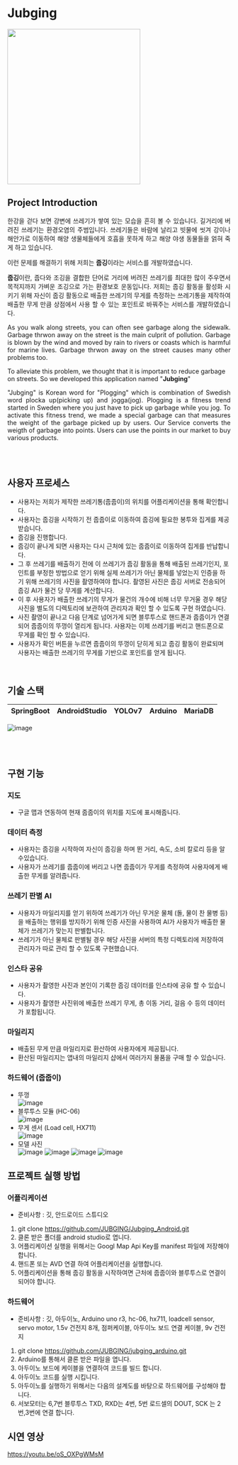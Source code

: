 # Jubging

<img src="https://user-images.githubusercontent.com/57697721/212832750-776c8823-8ac1-4fe2-8b9c-dbf6ff88de38.png" width="300" height="350">


## Project Introduction

<p align="justify">
한강을 걷다 보면 강변에 쓰레기가 쌓여 있는 모습을 흔히 볼 수 있습니다. 길거리에 버려진 쓰레기는 환경오염의 주범입니다. 쓰레기들은 바람에 날리고 빗물에 씻겨 강이나 해안가로 이동하여 해양 생물체들에게 호흡을 못하게 하고 해양 야생 동물들을 얽혀 죽게 하고 있습니다.

이런 문제를 해결하기 위해 저희는 <strong>줍깅</strong>이라는 서비스를 개발하였습니다.

<p align="justify">
<strong>줍깅</strong>이란, 줍다와 조깅을 결합한 단어로 거리에 버려진 쓰레기를 최대한 많이 주우면서 목적지까지 가벼운 조깅으로 가는 환경보호 운동입니다. 저희는 줍깅 활동을 활성화 시키기 위해 자신이 줍깅 활동으로 배출한 쓰레기의 무게를 측정하는 쓰레기통을 제작하여 배출한 무게 만큼 상점에서 사용 할 수 있는 포인트로 바꿔주는 서비스를 개발하였습니다.
<p align="center">

<p align="justify">
As you walk along streets, you can often see garbage along the sidewalk. Garbage thrwon away on the street is the main culprit of pollution. Garbage is blown by the wind and moved by rain to rivers or coasts which is harmful for marine lives. Garbage thrwon away on the street causes many other problems too.

To alleviate this problem, we thought that it is important to reduce garbage on streets. So we developed this application named "<strong>Jubging</strong>"

<p align="justify">
 "Jubging" is Korean word for "Plogging" which is combination of Swedish word plocka up(picking up) and jogga(jog). Plogging is a fitness trend started in Sweden where you just have to pick up garbage while you jog. To activate this fitness trend, we made a special garbage can that measures the weight of the garbage picked up by users. Our Service converts the weigth of garbage into points. Users can use the points in our market to buy various products.
<p align="center">

<br><br>

## 사용자 프로세스

- 사용자는 저희가 제작한 쓰레기통(줍줍이)의 위치를 어플리케이션을 통해 확인합니다. 
- 사용자는 줍깅을 시작하기 전 줍줍이로 이동하여 줍깅에 필요한 봉투와 집게를 제공 받습니다. 
- 줍깅을 진행합니다. 
- 줍깅이 끝나게 되면 사용자는 다시 근처에 있는 줍줍이로 이동하여 집게를 반납합니다.
- 그 후 쓰레기를 배출하기 전에 이 쓰레기가 줍깅 활동을 통해 배출된 쓰레기인지, 포인트를 부정한 방법으로 얻기 위해 실제 쓰레기가 아닌 물체를 넣었는지 인증을 하기 위해 쓰레기의 사진을 촬영하여야 합니다. 촬영된 사진은 줍깅 서버로 전송되어 줍깅 AI가 물건 당 무게를 계산합니다.
- 이 후 사용자가 배출한 쓰레기의 무게가 물건의 개수에 비해 너무 무거울 경우 해당 사진을 별도의 디렉토리에 보관하여 관리자과 확인 할 수 있도록 구현 하였습니다.
- 사진 촬영이 끝나고 다음 단계로 넘어가게 되면 블루투스로 핸드폰과 줍줍이가 연결되어 줍줍이의 뚜껑이 열리게 됩니다. 사용자는 이제 쓰레기를 버리고 핸드폰으로 무게를 확인 할 수 있습니다. 
- 사용자가 확인 버튼을 누르면 줍줍이의 뚜껑이 닫히게 되고 줍깅 활동이 완료되며 사용자는 배출한 쓰레기의 무게를 기반으로 포인트를 얻게 됩니다. 

<p align="center">

</p>

<br>

## 기술 스택

| SpringBoot | AndroidStudio | YOLOv7 |  Arduino  | MariaDB | 
| :--------: | :-----------: | :----: | :-------: | :-----: |

![image](https://user-images.githubusercontent.com/57697721/212826703-6ab0a6b9-6602-46d3-814c-e7136278b4b5.png)

<br><br>


## 구현 기능

### 지도
- 구글 맵과 연동하여 현재 줍줍이의 위치를 지도에 표시해줍니다.

### 데이터 측정 
- 사용자는 줍깅을 시작하여 자신이 줍깅을 하며 뛴 거리, 속도, 소비 칼로리 등을 알 수있습니다.
- 사용자가 쓰레기를 줍줍이에 버리고 나면 줍줍이가 무게를 측정하여 사용자에게 배출한 무게를 알려줍니다.

### 쓰레기 판별 AI
- 사용자가 마일리지를 얻기 위하여 쓰레기가 아닌 무거운 물체 (돌, 물이 찬 물병 등)을 배출하는 행위를 방지하기 위해 인증 사진을 사용하여 AI가 사용자가 배출한 물체가 쓰레기가 맞는지 판별합니다.
- 쓰레기가 아닌 물체로 판별될 경우 해당 사진을 서버의 특정 디렉토리에 저장하여 관리자가 따로 관리 할 수 있도록 구현했습니다.

### 인스타 공유
- 사용자가 촬영한 사진과 본인이 기록한 줍깅 데이터를 인스타에 공유 할 수 있습니다.
- 사용자가 촬영한 사진위에 배출한 쓰레기 무게, 총 이동 거리, 걸음 수 등의 데이터가 포함됩니다. 

### 마일리지
- 배출된 무게 만큼 마일리지로 환산하여 사용자에게 제공됩니다.
- 환산된 마일리지는 앱내의 마일리지 샵에서 여러가지 물품을 구매 할 수 있습니다.
 

### 하드웨어 (줍줍이)
- 뚜껑<br>
![image](https://user-images.githubusercontent.com/57697721/212826865-8863f9f0-b0f1-46ff-a786-0e702598b98d.png)
- 블루투스 모듈 (HC-06)<br>
![image](https://user-images.githubusercontent.com/57697721/212826972-177706d8-d595-498f-a373-aee8dcab4266.png)
- 무게 센서 (Load cell, HX711)<br>
![image](https://user-images.githubusercontent.com/57697721/212827034-3ee0ecdf-68d0-4d68-b20b-5eb59a715e9c.png)
- 모델 사진<br>
![image](https://user-images.githubusercontent.com/57697721/212827086-61566bb6-f136-43ee-b416-5e05924cd401.png)
![image](https://user-images.githubusercontent.com/57697721/212827104-077ac370-571c-4893-8620-b01bdc0eb00a.png)
![image](https://user-images.githubusercontent.com/57697721/212827115-026ed719-4e4d-44a5-8231-3db057170dbf.png)
![image](https://user-images.githubusercontent.com/57697721/212827132-2d7a87a1-2736-4679-bb85-463bbe54624b.png)

## 프로젝트 실행 방법
### 어플리케이션
- 준비사항 : 깃, 안드로이드 스튜디오
1. git clone https://github.com/JUBGING/Jubging_Android.git
2. 클론 받은 폴더를 android studio로 엽니다.
3. 어플리케이션 실행을 위해서는 Googl Map Api Key를 manifest 파일에 저장해야 합니다.
4. 핸드폰 또는 AVD 연결 하여 어플리케이션을 실행합니다.
5. 어플리케이션을 통해 줍깅 활동을 시작하여면 근처에 줍줍이와 블루투스로 연결이 되어야 합니다.

### 하드웨어
- 준비사항 : 깃, 아두이노, Arduino uno r3, hc-06, hx711, loadcell sensor, servo motor, 1.5v 건전지 8개, 점퍼케이블, 아두이노 보드 연결 케이블, 9v 건전지
1. git clone https://github.com/JUBGING/jubging_arduino.git
2. Arduino를 통해서 클론 받은 파일을 엽니다. 
3. 아두이노 보드에 케이블을 연결하여 코드를 빌드 합니다.
4. 아두이노 코드를 실행 시킵니다.
5. 아두이노를 실행하기 위해서는 다음의 설계도를 바탕으로 하드웨어를 구성해야 합니다.
6. 서보모터는 6,7번 블루투스 TXD, RXD는 4번, 5번 로드셀의 DOUT, SCK 는 2번,3번에 연결 합니다.

## 시연 영상
https://youtu.be/oS_OXPgWMsM

<br>
